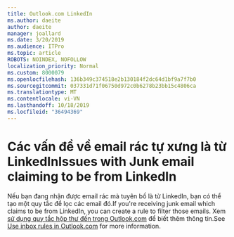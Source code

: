 ```yaml
---
title: Outlook.com LinkedIn
ms.author: daeite
author: daeite
manager: joallard
ms.date: 3/20/2019
ms.audience: ITPro
ms.topic: article
ROBOTS: NOINDEX, NOFOLLOW
localization_priority: Normal
ms.custom: 8000079
ms.openlocfilehash: 136b349c374518e2b130184f2dc64d1bf9a7f7b0
ms.sourcegitcommit: 037331d71f06750d972c0b6278b23bb15c4806ca
ms.translationtype: MT
ms.contentlocale: vi-VN
ms.lasthandoff: 10/18/2019
ms.locfileid: "36494369"
---
```

# <a name="issues-with-junk-email-claiming-to-be-from-linkedin"></a><span data-ttu-id="8cfe4-102">Các vấn đề về email rác tự xưng là từ LinkedIn</span><span class="sxs-lookup"><span data-stu-id="8cfe4-102">Issues with Junk email claiming to be from LinkedIn</span></span>

<span data-ttu-id="8cfe4-103">Nếu bạn đang nhận được email rác mà tuyên bố là từ LinkedIn, bạn có thể tạo một quy tắc để lọc các email đó.</span><span class="sxs-lookup"><span data-stu-id="8cfe4-103">If you're receiving junk email which claims to be from LinkedIn, you can create a rule to filter those emails.</span></span>
<span data-ttu-id="8cfe4-104">Xem [sử dụng quy tắc hộp thư đến trong Outlook.com](https://aka.ms/OutlookComInboxRules) để biết thêm thông tin.</span><span class="sxs-lookup"><span data-stu-id="8cfe4-104">See [Use inbox rules in Outlook.com](https://aka.ms/OutlookComInboxRules) for more information.</span></span>


